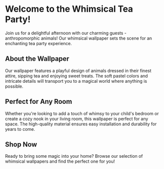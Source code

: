 <!--
Write me markdown content of website with wallpaper:

"A whimsical tea party with anthropomorphic animals"

The header of the page should not be copy of the text but rather a real content of the website which is using this wallpaper.
-->

<!--font:Dancing Script-->

# Welcome to the Whimsical Tea Party!

Join us for a delightful afternoon with our charming guests - anthropomorphic animals! Our whimsical wallpaper sets the scene for an enchanting tea party experience. 

## About the Wallpaper

Our wallpaper features a playful design of animals dressed in their finest attire, sipping tea and enjoying sweet treats. The soft pastel colors and intricate details will transport you to a magical world where anything is possible.

## Perfect for Any Room

Whether you're looking to add a touch of whimsy to your child's bedroom or create a cozy nook in your living room, this wallpaper is perfect for any space. The high-quality material ensures easy installation and durability for years to come.

## Shop Now

Ready to bring some magic into your home? Browse our selection of whimsical wallpapers and find the perfect one for you!
